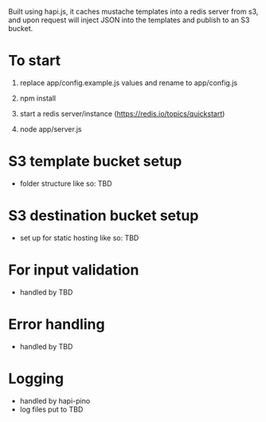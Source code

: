 Built using hapi.js, it caches mustache templates into a redis server from s3, and upon request will inject JSON into the templates and publish to an S3 bucket.

# To start
1. replace app/config.example.js values and rename to app/config.js

2. npm install

3. start a redis server/instance (https://redis.io/topics/quickstart)

4. node app/server.js

# S3 template bucket setup

  * folder structure like so: TBD

# S3 destination bucket setup
  * set up for static hosting like so: TBD

# For input validation
  * handled by TBD

# Error handling
  * handled by TBD

# Logging
  * handled by hapi-pino
  * log files put to TBD
